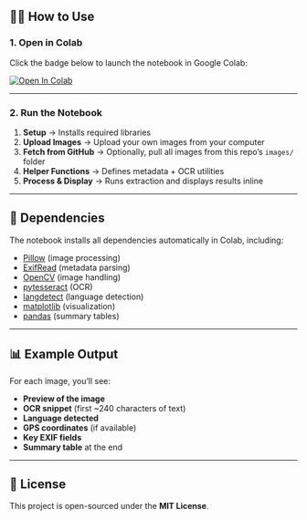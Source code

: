 ## 🏃‍♀️ How to Use

### 1. Open in Colab
Click the badge below to launch the notebook in Google Colab:

[![Open In Colab](https://colab.research.google.com/assets/colab-badge.svg)](https://colab.research.google.com/github/Madhav-000-s/image-metadata-showcase/blob/main/notebook/Image_Metadata_Analysis.ipynb)

---

### 2. Run the Notebook

1. **Setup** → Installs required libraries  
2. **Upload Images** → Upload your own images from your computer  
3. **Fetch from GitHub** → Optionally, pull all images from this repo’s `images/` folder  
4. **Helper Functions** → Defines metadata + OCR utilities  
5. **Process & Display** → Runs extraction and displays results inline  

---

## 🧰 Dependencies

The notebook installs all dependencies automatically in Colab, including:

- [Pillow](https://python-pillow.org/) (image processing)  
- [ExifRead](https://pypi.org/project/ExifRead/) (metadata parsing)  
- [OpenCV](https://opencv.org/) (image handling)  
- [pytesseract](https://pypi.org/project/pytesseract/) (OCR)  
- [langdetect](https://pypi.org/project/langdetect/) (language detection)  
- [matplotlib](https://matplotlib.org/) (visualization)  
- [pandas](https://pandas.pydata.org/) (summary tables)  

---

## 📊 Example Output

For each image, you’ll see:

- **Preview of the image**
- **OCR snippet** (first ~240 characters of text)
- **Language detected**
- **GPS coordinates** (if available)
- **Key EXIF fields**
- **Summary table** at the end  

---

## 📜 License

This project is open-sourced under the **MIT License**.
